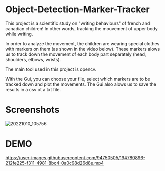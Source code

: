 # Object-Detection-Marker-Tracker

This project is a scientific study on "writing behaviours" of french and canadian children! 
In other words, tracking the mouvement of upper body while writing. 

In order to analyze the movement, the children are wearing special clothes with markers on them (as shown in the video below). These markers alows us to track down the movement of each body part separately (head, shoulders, elbows, wrists). 

The main tool used in this project is opencv. 

With the Gui, you can choose your file, select which markers are to be tracked down and plot the movements. The Gui also alows us to save the results in a csv ot a txt file. 


# Screenshots

![20221010_105756](https://user-images.githubusercontent.com/94750505/194831206-e011a4ad-64c2-437c-b8b1-2e0189672377.jpg)







# DEMO

https://user-images.githubusercontent.com/94750505/194780896-212fe225-f311-4981-8bc4-0a0c98d26d8e.mp4

